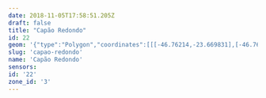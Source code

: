 ```yaml
---
date: 2018-11-05T17:58:51.205Z
draft: false
title: "Capão Redondo"
id: 22
geom: '{"type":"Polygon","coordinates":[[[-46.76214,-23.669831],[-46.762146,-23.669327],[-46.762059,-23.669174],[-46.761856,-23.66906],[-46.761538,-23.668198],[-46.761582,-23.666988],[-46.761733,-23.666587],[-46.76178,-23.665954],[-46.761601,-23.665443],[-46.760972,-23.664373],[-46.760467,-23.663996],[-46.760164,-23.663866],[-46.75963,-23.663451],[-46.758827,-23.66231],[-46.758221,-23.661785],[-46.758255,-23.661456],[-46.757685,-23.660131],[-46.757687,-23.660012],[-46.757894,-23.659739],[-46.757897,-23.659277],[-46.757498,-23.65875],[-46.757074,-23.658587],[-46.756586,-23.658024],[-46.756611,-23.657774],[-46.756807,-23.657399],[-46.756779,-23.657131],[-46.756331,-23.656607],[-46.756207,-23.656288],[-46.755985,-23.656019],[-46.755776,-23.655567],[-46.755449,-23.655266],[-46.755168,-23.654479],[-46.754857,-23.654157],[-46.754799,-23.653641],[-46.753791,-23.651873],[-46.753505,-23.651548],[-46.752725,-23.649194],[-46.753502,-23.649047],[-46.753511,-23.648825],[-46.753718,-23.648741],[-46.754759,-23.648603],[-46.758119,-23.648632],[-46.758375,-23.648591],[-46.758446,-23.649333],[-46.758724,-23.649868],[-46.758948,-23.650079],[-46.759701,-23.650483],[-46.760176,-23.650842],[-46.760872,-23.651827],[-46.761205,-23.652054],[-46.762013,-23.652413],[-46.76236,-23.652669],[-46.763848,-23.654133],[-46.76582,-23.656524],[-46.766126,-23.657024],[-46.766466,-23.656672],[-46.767699,-23.655873],[-46.768575,-23.654951],[-46.768907,-23.654372],[-46.769071,-23.654217],[-46.77307,-23.652824],[-46.773533,-23.652119],[-46.774434,-23.651422],[-46.775664,-23.651306],[-46.775886,-23.651239],[-46.777909,-23.650231],[-46.777955,-23.650287],[-46.777825,-23.651087],[-46.778105,-23.651474],[-46.778463,-23.651783],[-46.778277,-23.652387],[-46.778466,-23.652436],[-46.77904,-23.651747],[-46.779733,-23.651315],[-46.780511,-23.651225],[-46.781077,-23.651272],[-46.781496,-23.650944],[-46.782784,-23.650453],[-46.783375,-23.650374],[-46.78387,-23.650452],[-46.784639,-23.65022],[-46.786516,-23.64924],[-46.787226,-23.648478],[-46.787349,-23.648214],[-46.787822,-23.64807],[-46.789062,-23.647394],[-46.789623,-23.647239],[-46.789945,-23.647264],[-46.790606,-23.647575],[-46.790973,-23.647888],[-46.791187,-23.648186],[-46.791613,-23.649317],[-46.791617,-23.649497],[-46.791809,-23.649605],[-46.791973,-23.649572],[-46.79258,-23.649838],[-46.792289,-23.650265],[-46.79224,-23.651225],[-46.791823,-23.651499],[-46.791782,-23.651688],[-46.792042,-23.652311],[-46.792482,-23.653732],[-46.792729,-23.654782],[-46.792985,-23.655301],[-46.792989,-23.655525],[-46.792892,-23.655731],[-46.7931,-23.655846],[-46.793017,-23.656357],[-46.793082,-23.6565],[-46.793193,-23.656564],[-46.793338,-23.656528],[-46.79348,-23.656387],[-46.793531,-23.656411],[-46.793529,-23.656705],[-46.793383,-23.657104],[-46.793416,-23.657341],[-46.793311,-23.657866],[-46.793349,-23.658186],[-46.793755,-23.658671],[-46.794158,-23.65894],[-46.79427,-23.65939],[-46.794448,-23.659666],[-46.794413,-23.659835],[-46.79411,-23.660186],[-46.794084,-23.660344],[-46.794493,-23.661752],[-46.794223,-23.662826],[-46.794361,-23.663157],[-46.794554,-23.663997],[-46.794768,-23.664095],[-46.794885,-23.664241],[-46.794881,-23.664617],[-46.79511,-23.664917],[-46.795294,-23.665052],[-46.795477,-23.665357],[-46.795465,-23.665814],[-46.795364,-23.666075],[-46.79547,-23.666446],[-46.795028,-23.666896],[-46.794956,-23.667132],[-46.795238,-23.667783],[-46.795211,-23.667951],[-46.795035,-23.668121],[-46.795014,-23.668234],[-46.795385,-23.668772],[-46.795363,-23.669259],[-46.795484,-23.669606],[-46.79543,-23.670092],[-46.795966,-23.671337],[-46.796286,-23.671746],[-46.796305,-23.672133],[-46.796511,-23.672308],[-46.796686,-23.672613],[-46.79659,-23.672884],[-46.796638,-23.673028],[-46.796734,-23.673087],[-46.79692,-23.673015],[-46.797079,-23.673327],[-46.797324,-23.673578],[-46.797229,-23.673667],[-46.797374,-23.673791],[-46.797226,-23.673928],[-46.79762,-23.674222],[-46.797965,-23.674767],[-46.798522,-23.675097],[-46.798668,-23.67583],[-46.798639,-23.67641],[-46.799085,-23.676989],[-46.799183,-23.677223],[-46.799742,-23.677819],[-46.799994,-23.678263],[-46.800077,-23.678894],[-46.799982,-23.679554],[-46.800003,-23.680171],[-46.799886,-23.680271],[-46.799895,-23.680546],[-46.79982,-23.680654],[-46.799767,-23.680984],[-46.79968,-23.681075],[-46.800352,-23.681386],[-46.800347,-23.681639],[-46.800301,-23.681665],[-46.800443,-23.682238],[-46.800614,-23.682512],[-46.800553,-23.682537],[-46.800596,-23.682618],[-46.800648,-23.6826],[-46.800919,-23.683052],[-46.800768,-23.68323],[-46.801057,-23.683493],[-46.800573,-23.684047],[-46.800833,-23.684143],[-46.800968,-23.685336],[-46.80094,-23.685582],[-46.80189,-23.686145],[-46.799907,-23.688927],[-46.799934,-23.689126],[-46.799749,-23.689152],[-46.798448,-23.691034],[-46.798162,-23.691552],[-46.797489,-23.693816],[-46.797803,-23.694122],[-46.798004,-23.694222],[-46.797935,-23.694506],[-46.7977,-23.694935],[-46.797792,-23.695583],[-46.797707,-23.695895],[-46.798125,-23.69663],[-46.797478,-23.696708],[-46.797264,-23.696684],[-46.796475,-23.695748],[-46.796047,-23.695429],[-46.795751,-23.695432],[-46.795353,-23.695566],[-46.795128,-23.695494],[-46.794928,-23.695177],[-46.79471,-23.694219],[-46.793993,-23.69459],[-46.793635,-23.693893],[-46.793524,-23.693857],[-46.792546,-23.694346],[-46.791954,-23.694324],[-46.791391,-23.694501],[-46.791264,-23.694481],[-46.791195,-23.694311],[-46.79164,-23.693928],[-46.791632,-23.693864],[-46.790642,-23.694055],[-46.790695,-23.693789],[-46.791064,-23.692907],[-46.791066,-23.69265],[-46.789781,-23.690941],[-46.789845,-23.69086],[-46.789487,-23.690418],[-46.789419,-23.689907],[-46.790248,-23.688767],[-46.790345,-23.688496],[-46.790368,-23.688015],[-46.790649,-23.686967],[-46.791079,-23.685823],[-46.790617,-23.685085],[-46.79046,-23.685082],[-46.790358,-23.685613],[-46.790069,-23.686344],[-46.78985,-23.686336],[-46.789743,-23.685938],[-46.789372,-23.685553],[-46.7892,-23.685466],[-46.789035,-23.685752],[-46.78686,-23.686697],[-46.784847,-23.687752],[-46.784781,-23.687857],[-46.784928,-23.688432],[-46.784771,-23.688732],[-46.781908,-23.688193],[-46.781041,-23.688204],[-46.778901,-23.68417],[-46.77653,-23.679897],[-46.776298,-23.679248],[-46.776371,-23.678917],[-46.776601,-23.678572],[-46.776601,-23.678274],[-46.776039,-23.677202],[-46.775207,-23.676308],[-46.774097,-23.675991],[-46.773988,-23.676103],[-46.774034,-23.676866],[-46.773943,-23.676865],[-46.773941,-23.677113],[-46.77372,-23.677442],[-46.772601,-23.678239],[-46.770539,-23.679434],[-46.770309,-23.679777],[-46.770165,-23.68046],[-46.769959,-23.680626],[-46.769501,-23.680756],[-46.769382,-23.680887],[-46.769382,-23.681415],[-46.768597,-23.681444],[-46.76844,-23.681281],[-46.768403,-23.680943],[-46.767607,-23.679357],[-46.764348,-23.674932],[-46.764159,-23.675075],[-46.763364,-23.673384],[-46.762802,-23.672825],[-46.762586,-23.672309],[-46.76265,-23.671891],[-46.762149,-23.670145],[-46.76214,-23.669831]]]}'
slug: 'capao-redondo'
name: 'Capão Redondo'
sensors:
id: '22'
zone_id: '3'
---
```

		